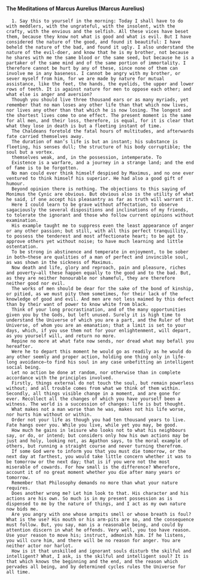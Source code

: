 #### The Meditations of Marcus Aurelius (Marcus Aurelius)
      1. Say this to yourself in the morning: Today I shall have to do with meddlers, with the ungrateful, with the insolent, with the crafty, with the envious and the selfish. All these vices have beset them, because they know not what is good and what is evil. But I have considered the nature of the good, and found it beautiful: I have beheld the nature of the bad, and found it ugly. I also understand the nature of the evil-doer, and know that he is my brother, not because he shares with me the same blood or the same seed, but because he is a partaker of the same mind and of the same portion of immortality. I therefore cannot be hurt by any of these, since none of them can involve me in any baseness. I cannot be angry with my brother, or sever myself from him, for we are made by nature for mutual assistance, like the feet, the hands, the eyelids, the upper and lower rows of teeth. It is against nature for men to oppose each other; and what else is anger and aversion?
      Though you should live three thousand ears or as many myriads, yet remember that no man loses any other life than that which now lives, nor lives any other than that which he is now losing. The longest and the shortest lives come to one effect. The present moment is the same for all men, and their loss, therefore, is equal, for it is clear that what they lose in death is but a fleeting instant of time.
      The Chaldeans foretold the fatal hours of multitudes, and afterwards fate carried themselves away.
      The duration of man’s life is but an instant; his substance is fleeting, his senses dull; the structure of his body corruptible; the soul but a vortex.
      themselves weak, and, in the possession, intemperate. To
      Existence is a warfare, and a journey in a strange land; and the end of fame is to be forgotten.
      No man could ever think himself despised by Maximus, and no one ever ventured to think himself his superior. He had also a good gift of humour.
      Beyond opinion there is nothing. The objections to this saying of Monimus the Cynic are obvious. But obvious also is the utility of what he said, if one accept his pleasantry as far as truth will warrant it.
      Here I could learn to be grave without affectation, to observe sagaciously the several dispositions and inclinations of my friends, to tolerate the ignorant and those who follow current opinions without examination.
      His example taught me to suppress even the least appearance of anger or any other passion; but still, with all this perfect tranquillity, to possess the tenderest and most affectionate heart; to be apt to approve others yet without noise; to have much learning and little ostentation.
      To be strong in abstinence and temperate in enjoyment, to be sober in both—these are qualities of a man of perfect and invincible soul, as was shown in the sickness of Maximus.
      Now death and life, glory and reproach, pain and pleasure, riches and poverty—all these happen equally to the good and to the bad. But, as they are neither honourable nor shameful, they are therefore neither good nor evil.
      The works of men should be dear for the sake of the bond of kinship, or pitied, as we must pity them sometimes, for their lack of the knowledge of good and evil. And men are not less maimed by this defect than by their want of power to know white from black.
      Think of your long procrastination, and of the many opportunities given you by the Gods, but left unused. Surely it is high time to understand the Universe of which you are a part, and the Ruler of that Universe, of whom you are an emanation; that a limit is set to your days, which, if you use them not for your enlightenment, will depart, as you yourself will, and return no more.
      Repine no more at what fate now sends, nor dread what may befall you hereafter.
      Were he to depart this moment he would go as readily as he would do any other seemly and proper action, holding one thing only in life-long avoidance—to find his soul in any case unbefitting an intelligent social being.
      Let no action be done at random, nor otherwise than in complete accordance with the principles involved.
      Firstly, things external do not touch the soul, but remain powerless without; and all trouble comes from what we think of them within. Secondly, all things visible change in a moment, and are gone for ever. Recollect all the changes of which you have yourself been a witness. The world is a succession of changes: life is but thought.
      What makes not a man worse than he was, makes not his life worse, nor hurts him without or within.
      Order not your life as though you had ten thousand years to live. Fate hangs over you. While you live, while yet you may, be good.
      How much he gains in leisure who looks not to what his neighbours say, or do, or intend; but considers only how his own actions may be just and holy, looking not, as Agathon says, to the moral example of others, but running a straight course and never turning therefrom.
      If some God were to inform you that you must die tomorrow, or the next day at farthest, you would take little concern whether it was to be tomorrow or the next day; that is if you were not the most miserable of cowards. For how small is the difference? Wherefore, account it of no great moment whether you die after many years or tomorrow.
      Remember that Philosophy demands no more than what your nature requires.
      Does another wrong me? Let him look to that. His character and his actions are his own. So much is in my present possession as is dispensed to me by the nature of things, and I act as my own nature now bids me.
      Are you angry with one whose armpits smell or whose breath is foul? What is the use? His mouth or his arm-pits are so, and the consequence must follow. But, you say, man is a reasonable being, and could by attention discern in what he offends. Very well, you too have reason. Use your reason to move his; instruct, admonish him. If he listens, you will cure him, and there will be no reason for anger. You are neither actor nor harlot.
      How is it that unskilled and ignorant souls disturb the skilful and intelligent? What, I ask, is the skilful and intelligent soul? It is that which knows the beginning and the end, and the reason which pervades all being, and by determined cycles rules the Universe for all time.
